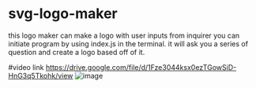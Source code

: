 # svg-logo-maker

this logo maker can make a logo with user inputs from inquirer you can initiate program by using index.js in the terminal. it will ask you a series of question and create a logo based off of it.

#video link
https://drive.google.com/file/d/1Fze3044ksx0ezTGowSiD-HnG3q5Tkohk/view
![image](https://github.com/muddabirm/svg-logo-maker/assets/33209109/b7ab6f66-45a8-4c12-be0f-24664ad6f610)

